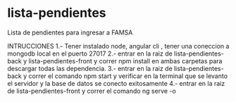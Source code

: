 # lista-pendientes
Lista de pendientes para ingresar a FAMSA

INTRUCCIONES
1.- Tener instalado node, angular cli , tener una coneccion a mongodb local en el puerto 27017
2.- entrar en la raiz de lista-pendientes-back y lista-pendientes-front y correr npm install en ambas carpetas para descargar todas las dependencia.
3.- entrar en la raiz de lista-pendientes-back y correr el comando npm start y verificar en la terminal que se levanto el servidor y la base de datos se conecto exitosamente
4.- entrar en la raiz de lista-pendientes-front y correr el comando  ng serve -o
